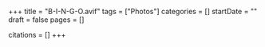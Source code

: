 +++
title = "B-I-N-G-O.avif"
tags = ["Photos"]
categories = []
startDate = ""
draft = false
pages = []

citations = []
+++
